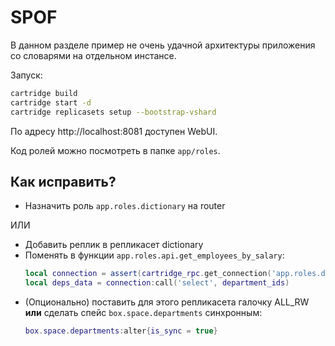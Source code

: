 # SPOF

В данном разделе пример не очень удачной архитектуры приложения со словарями на отдельном инстансе.

Запуск:

```bash
cartridge build
cartridge start -d
cartridge replicasets setup --bootstrap-vshard
```

По адресу http://localhost:8081 доступен WebUI.

Код ролей можно посмотреть в папке `app/roles`.

## Как исправить?

- Назначить роль `app.roles.dictionary` на router

ИЛИ

- Добавить реплик в репликасет dictionary
- Поменять в функции `app.roles.api.get_employees_by_salary`:
  ```lua
  local connection = assert(cartridge_rpc.get_connection('app.roles.dictionary', {leader_only = false}))
  local deps_data = connection:call('select', department_ids)
  ```
- (Опционально) поставить для этого репликасета галочку ALL_RW **или** сделать спейс `box.space.departments` синхронным:
  ```lua
  box.space.departments:alter{is_sync = true}
  ```
